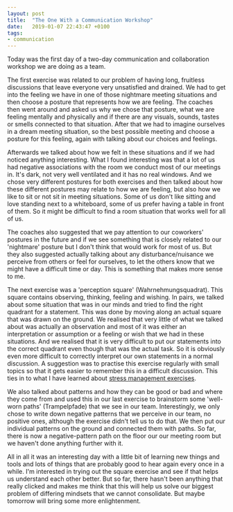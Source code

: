 ```yaml
---
layout: post
title:  "The One With a Communication Workshop"
date:   2019-01-07 22:43:47 +0100
tags: 
- communication
---
```


Today was the first day of a two-day communication and collaboration workshop we are doing as a team.

The first exercise was related to our problem of having long, fruitless discussions that leave everyone very unsatisfied and drained. We had to get into the feeling we have in one of those nightmare meeting situations and then choose a posture that represents how we are feeling. The coaches then went around and asked us why we chose that posture, what we are feeling mentally and physically and if there are any visuals, sounds, tastes or smells connected to that situation. After that we had to imagine ourselves in a dream meeting situation, so the best possible meeting and choose a posture for this feeling, again with talking about our choices and feelings.

Afterwards we talked about how we felt in these situations and if we had noticed anything interesting. What I found interesting was that a lot of us had negative associations with the room we conduct most of our meetings in. It's dark, not very well ventilated and it has no real windows. And we chose very different postures for both exercises and then talked about how these different postures may relate to how we are feeling, but also how we like to sit or not sit in meeting situations. Some of us don't like sitting and love standing next to a whiteboard, some of us prefer having a table in front of them. So it might be difficult to find a room situation that works well for all of us. 

The coaches also suggested that we pay attention to our coworkers' postures in the future and if we see something that is closely related to our 'nightmare' posture but I don't think that would work for most of us. But they also suggested actually talking about any disturbance/nuisance we perceive from others or feel for ourselves, to let the others know that we might have a difficult time or day. This is something that makes more sense to me.

The next exercise was a 'perception square' (Wahrnehmungsquadrat). This square contains observing, thinking, feeling and wishing. In pairs, we talked about some situation that was in our minds and tried to find the right quadrant for a statement. This was done by moving along an actual square that was drawn on the ground. We realised that very little of what we talked about was actually an observation and most of it was either an interpretation or assumption or a feeling or wish that we had in these situations. And we realised that it is very difficult to put our statements into the correct quadrant even though that was the actual task. So it is obviously even more difficult to correctly interpret our own statements in a normal discussion. A suggestion was to practise this exercise regularly with small topics so that it gets easier to remember this in a difficult discussion. This ties in to what I have learned about [stress management exercises](../../../2018/12/05/progressive-muscle-relaxation.html).

We also talked about patterns and how they can be good or bad and where they come from and used this in our last exercise to brainstorm some 'well-worn paths' (Trampelpfade) that we see in our team. Interestingly, we only chose to write down negative patterns that we perceive in our team, no positive ones, although the exercise didn't tell us to do that. We then put our individual patterns on the ground and connected them with paths. So far, there is now a negative-pattern path on the floor our our meeting room but we haven't done anything further with it.

All in all it was an interesting day with a little bit of learning new things and tools and lots of things that are probably good to hear again every once in a while. I'm interested in trying out the square exercise and see if that helps us understand each other better. But so far, there hasn't been anything that really clicked and makes me think that this will help us solve our biggest problem of differing mindsets that we cannot consolidate. But maybe tomorrow will bring some more enlightenment.
